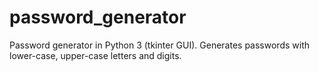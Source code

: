 # password_generator
Password generator in Python 3 (tkinter GUI). Generates passwords with lower-case, upper-case letters and digits. 
